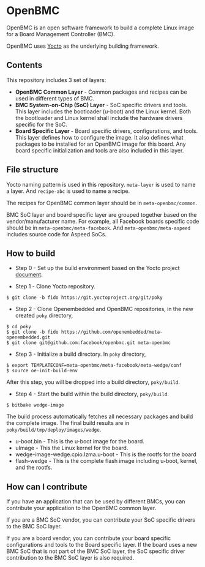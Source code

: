 # OpenBMC

OpenBMC is an open software framework to build a complete Linux image for a Board Management Controller (BMC).

OpenBMC uses [Yocto](https://www.yoctoproject.org) as the underlying building framework.

## Contents

This repository includes 3 set of layers:

* **OpenBMC Common Layer** - Common packages and recipes can be used in different types of BMC.
* **BMC System-on-Chip (SoC) Layer** - SoC specific drivers and tools. This layer includes the bootloader (u-boot) and the Linux kernel. Both the bootloader and Linux kernel shall include the hardware drivers specific for the SoC.
* **Board Specific Layer** - Board specific drivers, configurations, and tools. This layer defines how to configure the image. It also defines what packages to be installed for an OpenBMC image for this board. Any board specific initialization and tools are also included in this layer.

## File structure

Yocto naming pattern is used in this repository. `meta-layer` is used to name a layer. And `recipe-abc` is used to name a recipe.

The recipes for OpenBMC common layer should be in `meta-openbmc/common`.

BMC SoC layer and board specific layer are grouped together based on the vendor/manufacturer name. For example, all Facebook boards specific code should be in `meta-openbmc/meta-facebook`. And `meta-openbmc/meta-aspeed` includes source code for Aspeed SoCs.

## How to build

* Step 0 - Set up the build environment based on the Yocto project [document](http://www.yoctoproject.org/docs/1.6.1/yocto-project-qs/yocto-project-qs.html).

* Step 1 - Clone Yocto repository.
```
$ git clone -b fido https://git.yoctoproject.org/git/poky
```

* Step 2 - Clone Openembedded and OpenBMC repositories, in the new created `poky` directory,
```
$ cd poky
$ git clone -b fido https://github.com/openembedded/meta-openembedded.git
$ git clone git@github.com:facebook/openbmc.git meta-openbmc
```

* Step 3 - Initialize a build directory. In `poky` directory,

```
$ export TEMPLATECONF=meta-openbmc/meta-facebook/meta-wedge/conf
$ source oe-init-build-env
```

After this step, you will be dropped into a build directory, `poky/build`.

* Step 4 - Start the build within the build directory, `poky/build`.

```
$ bitbake wedge-image
```

The build process automatically fetches all necessary packages and build the complete image. The final build results are in `poky/build/tmp/deploy/images/wedge`.

* u-boot.bin - This is the u-boot image for the board.
* uImage - This the Linux kernel for the board.
* wedge-image-wedge.cpio.lzma.u-boot - This is the rootfs for the board
* flash-wedge - This is the complete flash image including u-boot, kernel, and the rootfs.

## How can I contribute

If you have an application that can be used by different BMCs, you can contribute your application to the OpenBMC common layer.

If you are a BMC SoC vendor, you can contribute your SoC specific drivers to the BMC SoC layer.

If you are a board vendor, you can contribute your board specific configurations and tools to the Board specific layer. If the board uses a new BMC SoC that is not part of the BMC SoC layer, the SoC specific driver contribution to the BMC SoC layer is also required.
